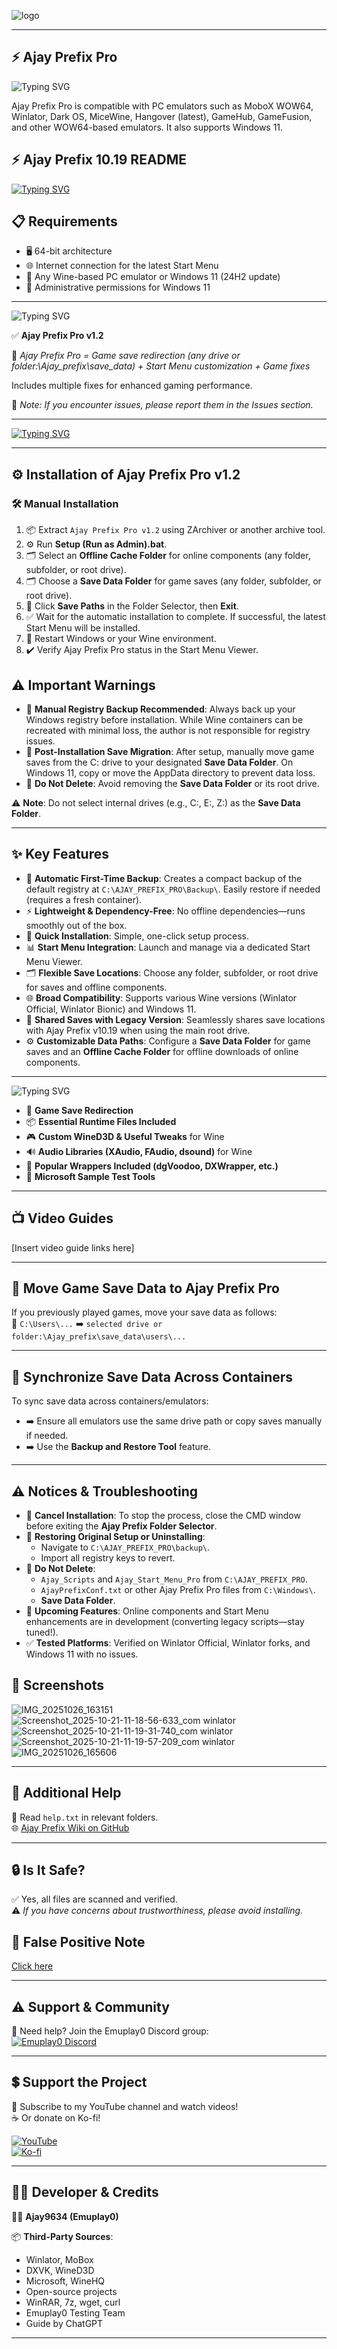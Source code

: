 ![logo](https://github.com/ajay9634/Ajay-prefix/blob/main/.github/logo.jpg)

---

## ⚡ Ajay Prefix Pro

![Typing SVG](https://readme-typing-svg.herokuapp.com?size=45&duration=6000&pause=3000&color=36BCF7&center=true&vCenter=true&width=1200&height=200&lines=Welcome+to+Ajay+Prefix+Pro;Universal+Wine+Tools+and+Fixes;Game+Tweaks+%7C+Save+Redirection+%7C+Start+Menu)

Ajay Prefix Pro is compatible with PC emulators such as MoboX WOW64, Winlator, Dark OS, MiceWine, Hangover (latest), GameHub, GameFusion, and other WOW64-based emulators. It also supports Windows 11.

## ⚡ Ajay Prefix 10.19 README

[![Typing SVG](https://readme-typing-svg.herokuapp.com?size=45&duration=5000&pause=3000&color=36BCF7&center=true&vCenter=true&width=1000&lines=📥+Ajay+Prefix+Pro+Readme)](https://github.com/ajay9634/Ajay-prefix/blob/main/README_OLD.md)

## 📋 Requirements

- 🖥️ 64-bit architecture
- 🌐 Internet connection for the latest Start Menu
- 🍷 Any Wine-based PC emulator or Windows 11 (24H2 update)
- 🔑 Administrative permissions for Windows 11

---

![Typing SVG](https://readme-typing-svg.herokuapp.com?size=60&pause=2000&color=F76D36&center=true&vCenter=true&width=1000&height=150&lines=✨+What+is+Ajay+Prefix+Pro✨)

✅ **Ajay Prefix Pro v1.2**  

📂 *Ajay Prefix Pro = Game save redirection (any drive or folder:\Ajay_prefix\save_data) + Start Menu customization + Game fixes*

Includes multiple fixes for enhanced gaming performance.

📝 *Note: If you encounter issues, please report them in the Issues section.*

---

[![Typing SVG](https://readme-typing-svg.herokuapp.com?size=45&duration=5000&pause=3000&color=36BCF7&center=true&vCenter=true&width=1000&lines=📥+Download+Ajay+Prefix+v1.2)](https://github.com/ajay9634/Ajay-prefix/releases/tag/Ajay_Prefix_Pro)

---

## ⚙️ Installation of Ajay Prefix Pro v1.2

### 🛠️ Manual Installation

1. 📦 Extract `Ajay Prefix Pro v1.2` using ZArchiver or another archive tool.
2. ⚙️ Run **Setup (Run as Admin).bat**.
3. 🗂️ Select an **Offline Cache Folder** for online components (any folder, subfolder, or root drive).
4. 🗂️ Choose a **Save Data Folder** for game saves (any folder, subfolder, or root drive).
5. 💾 Click **Save Paths** in the Folder Selector, then **Exit**.
6. ✅ Wait for the automatic installation to complete. If successful, the latest Start Menu will be installed.
7. 🔄 Restart Windows or your Wine environment.
8. ✔️ Verify Ajay Prefix Pro status in the Start Menu Viewer.

## ⚠️ Important Warnings

- 🔐 **Manual Registry Backup Recommended**: Always back up your Windows registry before installation. While Wine containers can be recreated with minimal loss, the author is not responsible for registry issues.
- 💾 **Post-Installation Save Migration**: After setup, manually move game saves from the C: drive to your designated **Save Data Folder**. On Windows 11, copy or move the AppData directory to prevent data loss.
- 🚫 **Do Not Delete**: Avoid removing the **Save Data Folder** or its root drive.

⚠️ **Note**: Do not select internal drives (e.g., C:, E:, Z:) as the **Save Data Folder**.

---

## ✨ Key Features

- 💾 **Automatic First-Time Backup**: Creates a compact backup of the default registry at `C:\AJAY_PREFIX_PRO\Backup\`. Easily restore if needed (requires a fresh container).
- ⚡ **Lightweight & Dependency-Free**: No offline dependencies—runs smoothly out of the box.
- 🚀 **Quick Installation**: Simple, one-click setup process.
- 📊 **Start Menu Integration**: Launch and manage via a dedicated Start Menu Viewer.
- 🗂️ **Flexible Save Locations**: Choose any folder, subfolder, or root drive for saves and offline components.
- 🌐 **Broad Compatibility**: Supports various Wine versions (Winlator Official, Winlator Bionic) and Windows 11.
- 🔄 **Shared Saves with Legacy Version**: Seamlessly shares save locations with Ajay Prefix v10.19 when using the main root drive.
- ⚙️ **Customizable Data Paths**: Configure a **Save Data Folder** for game saves and an **Offline Cache Folder** for offline downloads of online components.

---

![Typing SVG](https://readme-typing-svg.herokuapp.com?size=60&pause=2000&color=F76D36&center=true&vCenter=true&width=1000&height=150&lines=🚀+Features+of+Ajay+Prefix+Pro🚀)

- 💾 **Game Save Redirection**
- 📦 **Essential Runtime Files Included**
- 🎮 **Custom WineD3D & Useful Tweaks** for Wine
- 🔊 **Audio Libraries (XAudio, FAudio, dsound)** for Wine
- 🎨 **Popular Wrappers Included (dgVoodoo, DXWrapper, etc.)**
- 🧪 **Microsoft Sample Test Tools**

---

## 📺 Video Guides

[Insert video guide links here]

---

## 📂 Move Game Save Data to Ajay Prefix Pro

If you previously played games, move your save data as follows:  
💾 `C:\Users\...` ➡️ `selected drive or folder:\Ajay_prefix\save_data\users\...`

---

## 🔗 Synchronize Save Data Across Containers

To sync save data across containers/emulators:  

- ➡️ Ensure all emulators use the same drive path or copy saves manually if needed.  
- ➡️ Use the **Backup and Restore Tool** feature.

---

## ⚠️ Notices & Troubleshooting

- 🚫 **Cancel Installation**: To stop the process, close the CMD window before exiting the **Ajay Prefix Folder Selector**.
- 🔄 **Restoring Original Setup or Uninstalling**:
  - Navigate to `C:\AJAY_PREFIX_PRO\backup\`.
  - Import all registry keys to revert.
- 🚫 **Do Not Delete**:
  - `Ajay_Scripts` and `Ajay_Start_Menu_Pro` from `C:\AJAY_PREFIX_PRO`.
  - `AjayPrefixConf.txt` or other Ajay Prefix Pro files from `C:\Windows\`.
  - **Save Data Folder**.
- 🚀 **Upcoming Features**: Online components and Start Menu enhancements are in development (converting legacy scripts—stay tuned!).
- ✅ **Tested Platforms**: Verified on Winlator Official, Winlator forks, and Windows 11 with no issues.

## 📸 Screenshots

![IMG_20251026_163151](https://github.com/user-attachments/assets/610f6657-a99b-425f-b0ad-fb7386672a12)
![Screenshot_2025-10-21-11-18-56-633_com winlator](https://github.com/user-attachments/assets/37f819fe-79d5-44a9-ab5c-8058a29d3cf9)
![Screenshot_2025-10-21-11-19-31-740_com winlator](https://github.com/user-attachments/assets/6a2053b3-d3f8-4f83-8d46-e4c3ba2246f9)
![Screenshot_2025-10-21-11-19-57-209_com winlator](https://github.com/user-attachments/assets/ffaf374f-c034-4af5-b3eb-0cc9b0a73b5f)
![IMG_20251026_165606](https://github.com/user-attachments/assets/804dbc46-0a57-4e38-8216-649a1a9d433d)

---

## 📖 Additional Help

📘 Read `help.txt` in relevant folders.  
🌐 [Ajay Prefix Wiki on GitHub](https://github.com/ajay9634/Ajay-prefix/wiki)

---

## 🔒 Is It Safe?

✅ Yes, all files are scanned and verified.  
⚠️ *If you have concerns about trustworthiness, please avoid installing.*

## 🤧 False Positive Note
[Click here](https://github.com/ajay9634/Ajay-prefix/blob/main/Ajay%20Prefix%20Pro%20%20README.txt)

---

## ⚠️ Support & Community

💬 Need help? Join the Emuplay0 Discord group:  
[![Emuplay0 Discord](https://img.shields.io/badge/Discord-Emuplay0-blue?style=social&logo=discord)](https://discord.gg/XpbEp3dWv3)

---

## 💲 Support the Project

🙏 Subscribe to my YouTube channel and watch videos!  
☕ Or donate on Ko-fi!

[![YouTube](https://img.shields.io/badge/YouTube-Subscribe-red?style=social&logo=youtube)](https://youtube.com/@EMUPLAY0?si=TA9tOZx49eZa4OuN)  
[![Ko-fi](https://img.shields.io/badge/Donate-Ko_fi-orange?style=social&logo=ko-fi)](https://ko-fi.com)

---

## 👨‍💻 Developer & Credits

👨‍🔧 **Ajay9634 (Emuplay0)**

📦 **Third-Party Sources**:  
- Winlator, MoBox
- DXVK, WineD3D
- Microsoft, WineHQ
- Open-source projects
- WinRAR, 7z, wget, curl
- Emuplay0 Testing Team
- Guide by ChatGPT

---
